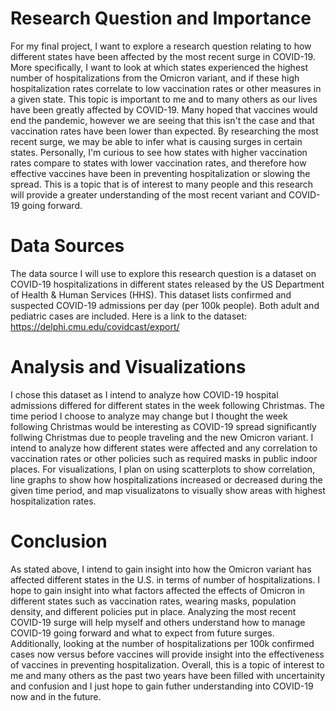 # Research Question and Importance
For my final project, I want to explore a research question relating to how different states have been affected by the most recent surge in COVID-19. More specifically, I want to look at which states experienced the highest number of hospitalizations from the Omicron variant, and if these high hospitalization rates correlate to low vaccination rates or other measures in a given state. This topic is important to me and to many others as our lives have been greatly affected by COVID-19. Many hoped that vaccines would end the pandemic, however we are seeing that this isn't the case and that vaccination rates have been lower than expected. By researching the most recent surge, we may be able to infer what is causing surges in certain states. Personally, I'm curious to see how states with higher vaccination rates compare to states with lower vaccination rates, and therefore how effective vaccines have been in preventing hospitalization or slowing the spread. This is a topic that is of interest to many people and this research will provide a greater understanding of the most recent variant and COVID-19 going forward.
# Data Sources
The data source I will use to explore this research question is a dataset on COVID-19 hospitalizations in different states released by the US Department of Health & Human Services (HHS). This dataset lists confirmed and suspected COVID-19 admissions per day (per 100k people). Both adult and pediatric cases are included. Here is a link to the dataset: https://delphi.cmu.edu/covidcast/export/
# Analysis and Visualizations
I chose this dataset as I intend to analyze how COVID-19 hospital admissions differed for different states in the week following Christmas. The time period I choose to analyze may change but I thought the week following Christmas would be interesting as COVID-19 spread significantly follwing Christmas due to people traveling and the new Omicron variant. I intend to analyze how different states were affected and any correlation to vaccination rates or other policies such as required masks in public indoor places. For visualizations, I plan on using scatterplots to show correlation, line graphs to show how hospitalizations increased or decreased during the given time period, and map visualizatons to visually show areas with highest hospitalization rates.  
# Conclusion
As stated above, I intend to gain insight into how the Omicron variant has affected different states in the U.S. in terms of number of hospitalizations. I hope to gain insight into what factors affected the effects of Omicron in different states such as vaccination rates, wearing masks, population density, and different policies put in place. Analyzing the most recent COVID-19 surge will help myself and others understand how to manage COVID-19 going forward and what to expect from future surges. Additionally, looking at the number of hospitalizations per 100k confirmed cases now versus before vaccines will provide insight into the effectiveness of vaccines in preventing hospitalization. Overall, this is a topic of interest to me and many others as the past two years have been filled with uncertainity and confusion and I just hope to gain futher understanding into COVID-19 now and in the future. 
